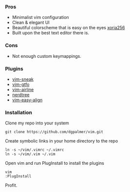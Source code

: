 ### Pros
- Minimalist vim configuration
- Clean & elegant UI
- Beautiful colorscheme that is easy on the eyes [xoria256](https://github.com/vim-scripts/xoria256.vim)
- Built upon the best text editor there is.

### Cons
- Not enough custom keymappings.

### Plugins

- [vim-sneak](https://github.com/justinmk/vim-sneak.git)
- [vim-gtfo](https://github.com/justinmk/vim-gtfo.git)
- [vim-airline](https://github.com/bling/vim-airline.git)
- [nerdtree](https://github.com/scrooloose/nerdtree.git)
- [vim-easy-align](https://github.com/junegunn/vim-easy-align.git)

### Installation

Clone my repo into your system
```
git clone https://github.com/dgpalmer/vim.git
```

Create symbolic links in your home directory to the repo
```
ln -s ~/vim/.vimrc ~/.vimrc
ln -s ~/vim/.vim ~/.vim
```

Open vim and run PlugInstall to install the plugins
```
vim
:PlugInstall
```

Profit.
